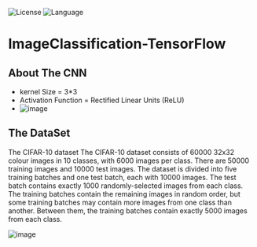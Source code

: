 ![License](https://img.shields.io/badge/License-GPL&ndash;3.0%20-violet.svg)
![Language](https://img.shields.io/badge/language-Python%20-blue.svg)

# ImageClassification-TensorFlow

## About The CNN
  * kernel Size = 3*3
  * Activation Function = Rectified Linear Units (ReLU)
  * ![image](https://user-images.githubusercontent.com/58489322/165895959-7935335e-1ac5-4f43-a480-f6324783289d.png)

## The DataSet
The CIFAR-10 dataset
The CIFAR-10 dataset consists of 60000 32x32 colour images in 10 classes, with 6000 images per class. There are 50000 training images and 10000 test images.
The dataset is divided into five training batches and one test batch, each with 10000 images. The test batch contains exactly 1000 randomly-selected images from each class. The training batches contain the remaining images in random order, but some training batches may contain more images from one class than another. Between them, the training batches contain exactly 5000 images from each class.

![image](https://user-images.githubusercontent.com/58489322/165889333-f5e4cdd6-5ad6-4d89-b81c-ab5e607f2f69.png)
